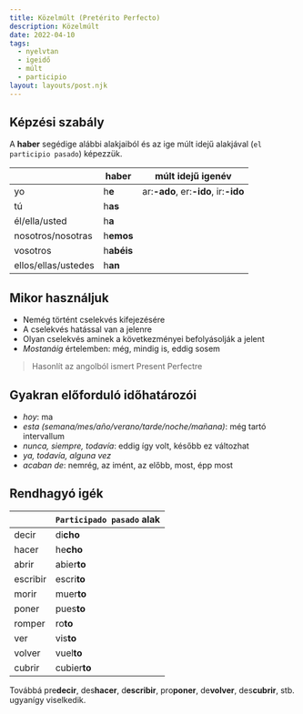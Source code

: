 ```yaml
---
title: Közelmúlt (Pretérito Perfecto)
description: Közelmúlt
date: 2022-04-10
tags:
  - nyelvtan
  - igeidő
  - múlt
  - participio
layout: layouts/post.njk
---
```


## Képzési szabály

A **haber** segédige alábbi alakjaiból és az ige múlt idejű alakjával (`el participio pasado`) képezzük.

&nbsp;|haber|múlt idejű igenév
----|----|----
yo|h**e**| ar:**-ado**, er:**-ido**, ir:**-ido**
tú|h**as**|
él/ella/usted|h**a**|
nosotros/nosotras|h**emos**|
vosotros|h**abéis**|
ellos/ellas/ustedes|h**an**|

## Mikor használjuk

- Nemég történt cselekvés kifejezésére
- A cselekvés hatással van a jelenre
- Olyan cselekvés aminek a következményei befolyásolják a jelent
- *Mostanáig* értelemben: még, mindig is, eddig sosem

> Hasonlít az angolból ismert Present Perfectre

## Gyakran előforduló időhatározói

- *hoy*: ma
- *esta (semana/mes/año/verano/tarde/noche/mañana)*: még tartó intervallum
- *nunca, siempre, todavía*: eddig így volt, később ez változhat
- *ya, todavía, alguna vez*
- *acaban de*: nemrég, az imént, az előbb, most, épp most

## Rendhagyó igék

&nbsp;| `Participado pasado` alak
----|----
decir|di**cho**
hacer|he**cho**
abrir|abier**to**
escribir|escri**to**
morir|muer**to**
poner|pues**to**
romper|ro**to**
ver|vis**to**
volver|vuel**to**
cubrir|cubier**to**

Továbbá pre**decir**, des**hacer**, d**escribir**, pro**poner**, de**volver**, des**cubrir**, stb. ugyanígy viselkedik.